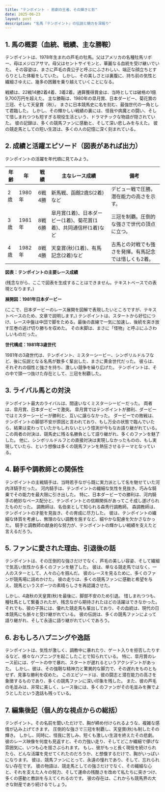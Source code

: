 ```yaml
---
title: "テンポイント - 悲劇の王者、その輝きと影"
date: 2025-06-23
layout: post
description: "名馬『テンポイント』の伝説と魅力を深堀り"
---
```


## 1. 馬の概要（血統、戦績、主な勝鞍）

テンポイントは、1978年生まれの芦毛の牡馬。父はアメリカの名種牡馬リボー、母はメジロアサマ。母父はセントサイモンと、華麗なる血統を受け継いでいた。  その容姿は、まさに芦毛の貴公子と呼ぶにふさわしい、端正な顔立ちとすらりとした体躯をしていた。  しかし、その美しさとは裏腹に、持ち前の気性と繊細さゆえに、幾多の困難を乗り越えていくことになる。

戦績は、22戦14勝2着4着、3着2着。通算獲得賞金は、当時としては破格の1億9,700万円を超えた。  主な勝鞍は、1980年の皐月賞、日本ダービー、菊花賞の三冠、そして天皇賞（秋）。  まさに日本競馬史に名を刻む、最強世代の一角として君臨した。  しかし、その輝かしい戦績の裏には、怪我や病魔との闘い、そして惜しまれつつも短すぎる現役生活という、ドラマチックな物語が隠されていた。  彼の記録は、多くの競馬ファンに感動と、そして深い悲しみを与えた。  彼の競走馬としての短い生涯は、多くの人の記憶に深く刻まれている。


## 2. 成績と活躍エピソード（図表があれば出力）

テンポイントの活躍を年代順に見てみよう。

| 年齢 | 年 | 戦績 | 主なレース成績 | 備考 |
|---|---|---|---|---|
| 2歳 | 1980年 | 6戦4勝 |  新馬戦、函館2歳S(2着)など |  デビュー戦で圧勝。潜在能力の高さを示す。 |
| 3歳 | 1981年 | 8戦6勝 | 皐月賞(1着)、日本ダービー(1着)、菊花賞(1着)、共同通信杯(1着)など | 三冠を制覇。圧倒的な強さで世代の頂点に立つ。 |
| 4歳 | 1982年 | 8戦4勝 | 天皇賞(秋)(1着)、有馬記念(2着)など |  古馬との対戦でも強さを発揮。有馬記念では惜しくも2着。 |


**図表：テンポイントの主要レース成績**

(残念ながら、ここで図表を生成することはできません。テキストベースでの表現となります。)


**展開図：1981年日本ダービー**

(ここで、日本ダービーのレース展開を図解で表現したいところですが、テキストベースのため、文章で説明します。)  テンポイントは、スタートから好位につけ、レース中盤は中団で脚をためる。最後の直線で一気に加速し、後続を突き放す圧巻の逃げ切り勝ちを収めた。  その末脚は、まさに「怪物」と呼ぶにふさわしいものだった。


**世代構成：1981年3歳世代**

1981年の3歳世代は、テンポイント、ミスターシービー、シンボリルドルフなど、後に伝説となる名馬が数多く輩出した、まさに黄金世代だった。  彼らは、それぞれの個性と強さを持ち、激しい競争を繰り広げた。  テンポイントは、その中で頭一つ抜けた存在として、三冠を制覇した。


## 3. ライバル馬との対決

テンポイント最大のライバルは、間違いなくミスターシービーだった。  両者は、皐月賞、日本ダービーで激突。  皐月賞ではテンポイントが勝利、ダービーではミスターシービーが勝利と、互いに譲らなかった。  ダービーでの敗戦は、テンポイントの脚部不安が原因と言われており、もし万全の状態で臨んでいたら、結果は変わっていたかもしれないという憶測が今もなお語り継がれている。  この両者の対決は、競馬史に残る名勝負として語り継がれ、多くのファンを魅了した。  他に、シンボリルドルフとの直接対決は実現しなかったものの、もし実現していたら、という想像は多くの競馬ファンを熱狂させるテーマとなっている。


## 4. 騎手や調教師との関係性

テンポイントの主戦騎手は、当時若手ながら既に実力派として名を馳せていた河内洋騎手だった。  河内騎手は、テンポイントの繊細な気性を見抜き、巧みな騎乗でその能力を最大限に引き出した。  特に、日本ダービーでの勝利は、河内騎手の絶妙なペース配分と、テンポイントとの信頼関係があってこそ成し遂げられたものだった。  調教師は、名伯楽として知られる森秀行調教師。  森調教師は、テンポイントの才能を見抜き、その育成に尽力した。  彼は、テンポイントの繊細な体質を考慮し、無理のない調教を施すなど、細やかな配慮を欠かさなかった。  騎手と調教師の献身的な努力が、テンポイントの輝かしい戦績を支えたと言えるだろう。


## 5. ファンに愛された理由、引退後の話

テンポイントは、その圧倒的な強さだけでなく、芦毛の美しい容姿、そして繊細で気高い気性から多くのファンを魅了した。  彼は、単なる競走馬ではなく、一人のスターとして、人々の心を掴んだ。  彼のレースを見るために、多くのファンが競馬場に詰めかけた。  彼の走りは、多くの競馬ファンに感動と希望を与え、競馬というスポーツの素晴らしさを再認識させた。

しかし、4歳秋の天皇賞(秋)を最後に、脚部不安のため引退。  惜しまれつつも、種牡馬として繋養されたが、残念ながら期待されたほどの活躍はできなかった。  それでも、彼の子孫には、優れた競走馬も輩出しており、その血統は、現代の日本競馬にも脈々と受け継がれている。  彼の伝説は、多くの競馬ファンによって語り継がれ、そして永遠に語り継がれていくであろう。


## 6. おもしろハプニングや逸話

テンポイントは、気性が激しく、調教中に暴れたり、ゲート入りを拒否したりするなど、様々なハプニングを起こしたことで知られている。  特に、皐月賞のレース前には、ゲートの中で暴れ、スタートが遅れるというアクシデントがあった。  しかし、彼は、その強靭な精神力と驚異的な脚力で、その遅れをものともせず、見事な勝利を収めた。  このエピソードは、彼の闘志と潜在能力の高さを象徴するものであり、多くの競馬ファンに深い印象を残した。  また、彼の芦毛の毛並みは、非常に美しく、レース後には、多くのファンがその毛並みを撫でようとしたという逸話も残っている。


## 7. 編集後記（個人的な視点からの総括）

テンポイント。その名前を聞いただけで、胸が締め付けられるような、複雑な感情が込み上げてきます。  圧倒的な強さで三冠を制覇し、天皇賞(秋)も制したその輝き。  しかし、同時に、怪我に苦しみ、短くも激しい生涯を終えたその悲劇。  彼のレース映像を何度も見返すと、その力強い走り、そしてどこか繊細で儚げな雰囲気に、いつも心を揺さぶられます。  もし、彼がもっと長く現役を続けられたら、どんな活躍を見せてくれたのだろうか、と想像するだけで、胸がいっぱいになります。  彼は、競馬ファンにとって、永遠の憧れであり、そして、忘れられない存在です。  彼の物語は、競走馬としての強さだけでなく、その繊細な心と、それを支えた人々の努力、そして運命の残酷さを改めて私たちに突きつけ、多くの感動と教訓を与えてくれるのです。  彼の存在は、これからも競馬界の大きな財産であり続けるでしょう。
